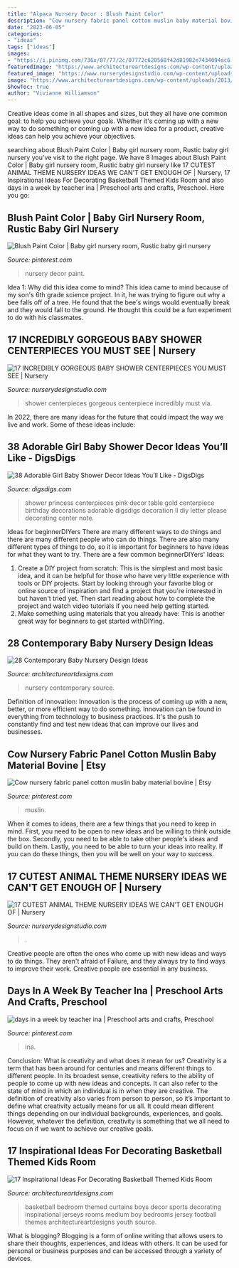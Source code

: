 ```yaml
---
title: "Alpaca Nursery Decor : Blush Paint Color"
description: "Cow nursery fabric panel cotton muslin baby material bovine"
date: "2023-06-05"
categories:
- "ideas"
tags: ["ideas"]
images:
- "https://i.pinimg.com/736x/07/77/2c/07772c620568f42d81982e7434094ac6.jpg"
featuredImage: "https://www.architectureartdesigns.com/wp-content/uploads/2013/10/2138.jpg"
featured_image: "https://www.nurserydesignstudio.com/wp-content/uploads/2020/11/ANIMAL-THEME-NURSERY-11-500x750.png"
image: "https://www.architectureartdesigns.com/wp-content/uploads/2013/10/2138.jpg"
ShowToc: true
author: "Vivianne Williamson"
---
```



Creative ideas come in all shapes and sizes, but they all have one common goal: to help you achieve your goals. Whether it's coming up with a new way to do something or coming up with a new idea for a product, creative ideas can help you achieve your objectives.

	

		
searching about Blush Paint Color | Baby girl nursery room, Rustic baby girl nursery you've visit to the right page. We have 8 Images about Blush Paint Color | Baby girl nursery room, Rustic baby girl nursery like 17 CUTEST ANIMAL THEME NURSERY IDEAS WE CAN&#039;T GET ENOUGH OF | Nursery, 17 Inspirational Ideas For Decorating Basketball Themed Kids Room and also days in a week by teacher ina | Preschool arts and crafts, Preschool. Here you go:
		
    
## Blush Paint Color | Baby Girl Nursery Room, Rustic Baby Girl Nursery

<img loading=lazy src="https://i.pinimg.com/736x/9f/26/d7/9f26d70e51cd62c554bdce6d51534132.jpg" onerror="this.onerror=null;this.src='https://tse3.mm.bing.net/th?id=OIP.46zVBYLxppjbbVqcX0wdKgHaJ4&amp;pid=15.1';" alt="Blush Paint Color | Baby girl nursery room, Rustic baby girl nursery">

_Source: pinterest.com_

>nursery decor paint. 

	

Idea 1: Why did this idea come to mind?
This idea came to mind because of my son's 6th grade science project. In it, he was trying to figure out why a bee falls off of a tree. He found that the bee's wings would eventually break and they would fall to the ground. He thought this could be a fun experiment to do with his classmates.

    
## 17 INCREDIBLY GORGEOUS BABY SHOWER CENTERPIECES YOU MUST SEE | Nursery

<img loading=lazy src="https://www.nurserydesignstudio.com/wp-content/uploads/2019/10/BABY-SHOWER-CENTERPIECE-IDEAS-4.jpg" onerror="this.onerror=null;this.src='https://tse3.mm.bing.net/th?id=OIP.FO40SPA8uMXaGd6qBKPa6wHaLG&amp;pid=15.1';" alt="17 INCREDIBLY GORGEOUS BABY SHOWER CENTERPIECES YOU MUST SEE | Nursery">

_Source: nurserydesignstudio.com_

>shower centerpieces gorgeous centerpiece incredibly must via. 

	

In 2022, there are many ideas for the future that could impact the way we live and work. Some of these ideas include:

    
## 38 Adorable Girl Baby Shower Decor Ideas You’ll Like - DigsDigs

<img loading=lazy src="https://www.digsdigs.com/photos/adorable-girl-baby-shower-decor-ideas-youll-like-21.jpg" onerror="this.onerror=null;this.src='https://tse3.mm.bing.net/th?id=OIP.q-YLupjPNtb_YxCta8_bXwHaMb&amp;pid=15.1';" alt="38 Adorable Girl Baby Shower Decor Ideas You’ll Like - DigsDigs">

_Source: digsdigs.com_

>shower princess centerpieces pink decor table gold centerpiece birthday decorations adorable digsdigs decoration ll diy letter please decorating center note. 

	

Ideas for beginnerDIYers
There are many different ways to do things and there are many different people who can do things. There are also many different types of things to do, so it is important for beginners to have ideas for what they want to try. There are a few common beginnerDIYers' Ideas: 
1. Create a DIY project from scratch: This is the simplest and most basic idea, and it can be helpful for those who have very little experience with tools or DIY projects. Start by looking through your favorite blog or online source of inspiration and find a project that you're interested in but haven't tried yet. Then start reading about how to complete the project and watch video tutorials if you need help getting started. 
2. Make something using materials that you already have: This is another great way for beginners to get started withDIYing.

    
## 28 Contemporary Baby Nursery Design Ideas

<img loading=lazy src="https://www.architectureartdesigns.com/wp-content/uploads/2013/10/2138.jpg" onerror="this.onerror=null;this.src='https://tse3.mm.bing.net/th?id=OIP.WCsc-5DuZ1rfcEG8iTGQWgAAAA&amp;pid=15.1';" alt="28 Contemporary Baby Nursery Design Ideas">

_Source: architectureartdesigns.com_

>nursery contemporary source. 

	

Definition of innovation:
Innovation is the process of coming up with a new, better, or more efficient way to do something. Innovation can be found in everything from technology to business practices. It's the push to constantly find and test new ideas that can improve our lives and businesses.

    
## Cow Nursery Fabric Panel Cotton Muslin Baby Material Bovine | Etsy

<img loading=lazy src="https://i.pinimg.com/736x/e6/55/39/e65539b8b53e69116cda9a8baf8dedd6.jpg" onerror="this.onerror=null;this.src='https://tse1.mm.bing.net/th?id=OIP.rAYghVonN7jpnwTSGUg20QHaJ3&amp;pid=15.1';" alt="Cow nursery fabric panel cotton muslin baby material bovine | Etsy">

_Source: pinterest.com_

>muslin. 

	

When it comes to ideas, there are a few things that you need to keep in mind. First, you need to be open to new ideas and be willing to think outside the box. Secondly, you need to be able to take other people's ideas and build on them. Lastly, you need to be able to turn your ideas into reality. If you can do these things, then you will be well on your way to success.

    
## 17 CUTEST ANIMAL THEME NURSERY IDEAS WE CAN&#039;T GET ENOUGH OF | Nursery

<img loading=lazy src="https://www.nurserydesignstudio.com/wp-content/uploads/2020/11/ANIMAL-THEME-NURSERY-11-500x750.png" onerror="this.onerror=null;this.src='https://tse4.mm.bing.net/th?id=OIP.P-qpRXHZSviqJ4ETTTo1RgHaLH&amp;pid=15.1';" alt="17 CUTEST ANIMAL THEME NURSERY IDEAS WE CAN&#039;T GET ENOUGH OF | Nursery">

_Source: nurserydesignstudio.com_

>. 

	

Creative people are often the ones who come up with new ideas and ways to do things. They aren't afraid of Failure, and they always try to find ways to improve their work. Creative people are essential in any business.

    
## Days In A Week By Teacher Ina | Preschool Arts And Crafts, Preschool

<img loading=lazy src="https://i.pinimg.com/736x/07/77/2c/07772c620568f42d81982e7434094ac6.jpg" onerror="this.onerror=null;this.src='https://tse1.mm.bing.net/th?id=OIP.C_MjeyNgC9pUQZDct6_njgHaJ3&amp;pid=15.1';" alt="days in a week by teacher ina | Preschool arts and crafts, Preschool">

_Source: pinterest.com_

>ina. 

	

Conclusion: What is creativity and what does it mean for us?
Creativity is a term that has been around for centuries and means different things to different people. In its broadest sense, creativity refers to the ability of people to come up with new ideas and concepts. It can also refer to the state of mind in which an individual is in when they are creative. The definition of creativity also varies from person to person, so it’s important to define what creativity actually means for us all. It could mean different things depending on our individual backgrounds, experiences, and goals. However, whatever the definition, creativity is something that we all need to focus on if we want to achieve our creative goals.

    
## 17 Inspirational Ideas For Decorating Basketball Themed Kids Room

<img loading=lazy src="https://www.architectureartdesigns.com/wp-content/uploads/2016/11/9-32-630x473.jpg" onerror="this.onerror=null;this.src='https://tse3.mm.bing.net/th?id=OIP.UTs30Z6LwnPNdJn6aJ_yBQHaFj&amp;pid=15.1';" alt="17 Inspirational Ideas For Decorating Basketball Themed Kids Room">

_Source: architectureartdesigns.com_

>basketball bedroom themed curtains boys decor sports decorating inspirational jerseys rooms medium boy bedrooms jersey football themes architectureartdesigns youth source. 

	

What is blogging?
Blogging is a form of online writing that allows users to share their thoughts, experiences, and ideas with others. It can be used for personal or business purposes and can be accessed through a variety of devices.

